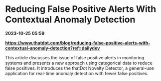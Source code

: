 # Reducing False Positive Alerts With Contextual Anomaly Detection

**2023-10-25 05:59**

**https://www.thatdot.com/blog/reducing-false-positive-alerts-with-contextual-anomaly-detection?ref=dailydev**

This article discusses the issue of false positive alerts in monitoring systems and presents a new approach using categorical data to reduce false positives. It introduces the thatDot Novelty Detector, a general-use application for real-time anomaly detection with fewer false positives.